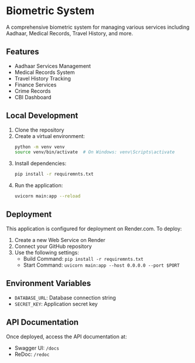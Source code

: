 # Biometric System

A comprehensive biometric system for managing various services including Aadhaar, Medical Records, Travel History, and more.

## Features

- Aadhaar Services Management
- Medical Records System
- Travel History Tracking
- Finance Services
- Crime Records
- CBI Dashboard

## Local Development

1. Clone the repository
2. Create a virtual environment:
   ```bash
   python -m venv venv
   source venv/bin/activate  # On Windows: venv\Scripts\activate
   ```
3. Install dependencies:
   ```bash
   pip install -r requiremnts.txt
   ```
4. Run the application:
   ```bash
   uvicorn main:app --reload
   ```

## Deployment

This application is configured for deployment on Render.com. To deploy:

1. Create a new Web Service on Render
2. Connect your GitHub repository
3. Use the following settings:
   - Build Command: `pip install -r requiremnts.txt`
   - Start Command: `uvicorn main:app --host 0.0.0.0 --port $PORT`

## Environment Variables

- `DATABASE_URL`: Database connection string
- `SECRET_KEY`: Application secret key

## API Documentation

Once deployed, access the API documentation at:
- Swagger UI: `/docs`
- ReDoc: `/redoc` 